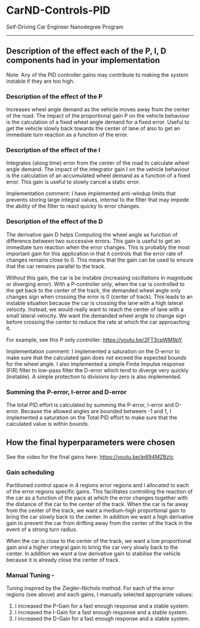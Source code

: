 # CarND-Controls-PID
Self-Driving Car Engineer Nanodegree Program

---

## Description of the effect each of the P, I, D components had in your implementation
Note: Any of the PID controller gains may contribute to making the system instable if they are too high. 


### Description of the effect of the P
Increases wheel angle demand as the vehicle moves away from the center of the road.
The impact of the proportional gain P on the vehicle behaviour is the calculation of a fixed wheel angle demand for a fixed error.
Useful to get the vehicle slowly back towards the center of lane of also to get an immediate turn reaction as a function of the error.

### Description of the effect of the I
Integrates (along time) error from the center of the road to calculate wheel angle demand.
The impact of the integrator gain I on the vehicle behaviour is the calculation of an accumulated wheel demand as a function of a fixed error.
This gain is useful to slowly cancel a static error.

Implementation comment:
I have implemented anti-windup limits that prevents storing large integral values, internal to the filter that may impede the ability of the filter to react quicky to error changes.

### Description of the effect of the D
The derivative gain D helps Computing the wheel angle as function of difference between two successive errors.
This gain is useful to get an immediate turn reaction when the error changes.
This is probably the most important gain for this application in that it controls that the error rate of changes remains close to 0. This means that the gain can be used to ensure that the car remains parallel to the track.

Without this gain, the car is be instable (increasing oscillations in magnitude or diverging error). With a P-controller only, when the car is controlled to the get back to the center of the track, the demanded wheel angle only changes sign when crossing the error is 0 (center of track). This leads to an instable situation because the car is crossing the lane with a high lateral velocity. Instead, we would really want to reach the center of lane with a small lateral velocity. We want the demanded wheel angle to change sign before crossing the center to reduce the rate at which the car approaching it.

For example, see this P only controller: https://youtu.be/2FT3cpWM9pY



Implementation comment:
I implemented a saturation on the D-error to make sure that the calculated gain does not exceed the expected bounds for the wheel angle.
I also implemented a simple Finite Impulse response (FIR) filter to low-pass filter the D-error which tend to diverge very quickly (instable).
A simple protection to divisions by-zero is also implemented. 


### Summing the P-error, I-error and D-error
The total PID effort is calculated by summing the P-error, I-error and D-error.
Because the allowed angles are bounded betweem -1 and 1, I implemented a saturation on the Total PID effort to make sure that the calculated value is within bounds. 


## How the final hyperparameters were chosen

See the video for the final gains here:
https://youtu.be/jp694MZBzIc

### Gain scheduling
Partitioned control space in 4 regions error regions and I allocated to each of the error regions specific gains.
This facilitates controlling the reaction of the car as a function of the pace at which the error changes together with the distance of the car to the center of the track.
When the car is far away from the center of the track, we want a medium-high proportional gain to bring the car slowly back to the center. In addition we want a high derivative gain to prevent the car from drifting away from the center of the track in the event of a strong turn radius.

When the car is close to the center of the track, we want a low proportional gain and a higher integral gain to bring the car very slowly back to the center. In addition we want a low derivative gain to stabilise the vehicle because it is already close the center of track. 

 

### Manual Tuning - 
Tuning inspired by the  Ziegler–Nichols method.
For each of the error regions (see above) and each gains, I manually selected appropriate values:
1. I increased the P-Gain for a fast enough response and a stable system.
2. I increased the I-Gain for a fast enough response and a stable system.
3. I increased the D-Gain for a fast enough response and a stable system.


